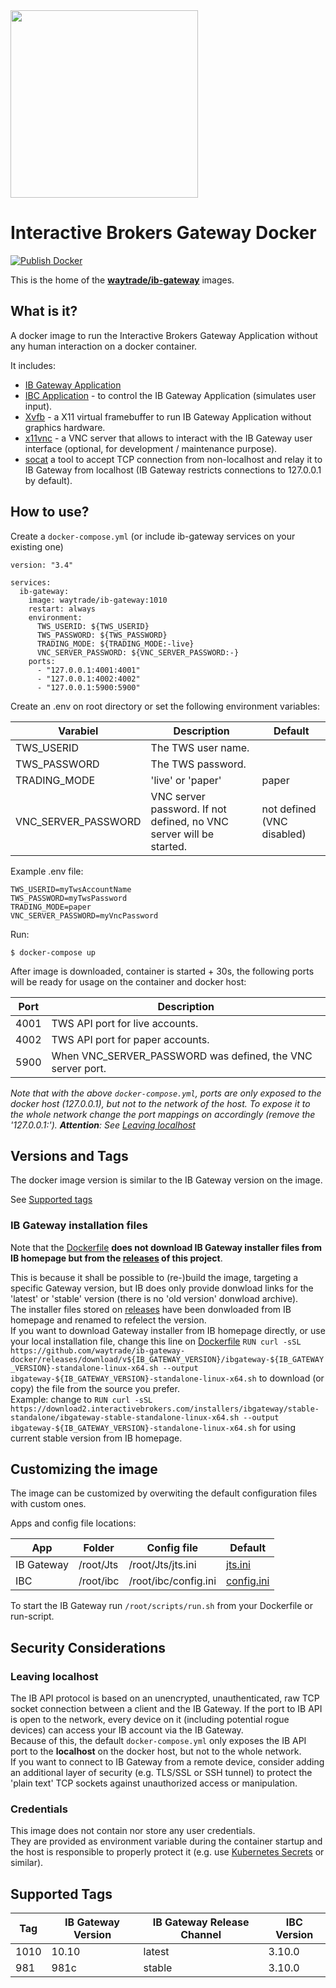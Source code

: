 <img src="https://github.com/waytrade/ib-gateway-docker/blob/master/doc/res/logo.png" height="300" />

# Interactive Brokers Gateway Docker

[![Publish Docker](https://github.com/waytrade/ib-gateway-docker/actions/workflows/publish.yml/badge.svg)](https://github.com/waytrade/ib-gateway-docker/actions/workflows/publish.yml)

This is the home of the **[waytrade/ib-gateway](https://hub.docker.com/r/waytrade/ib-gateway)** images.

## What is it?

A docker image to run the Interactive Brokers Gateway Application without any human interaction on a docker container.

It includes:
- [IB Gateway Application](https://www.interactivebrokers.com/en/index.php?f=16457)
- [IBC Application](https://github.com/IbcAlpha/IBC) -
to control the IB Gateway Application (simulates user input).
- [Xvfb](https://www.x.org/releases/X11R7.6/doc/man/man1/Xvfb.1.xhtml) -
a X11 virtual framebuffer to run IB Gateway Application without graphics hardware.
- [x11vnc](https://wiki.archlinux.org/title/x11vnc) -
a VNC server that allows to interact with the IB Gateway user interface (optional, for development / maintenance purpose).
- [socat](https://linux.die.net/man/1/socat) a tool to accept TCP connection from non-localhost and relay it to IB Gateway from localhost (IB Gateway restricts connections to 127.0.0.1 by default).

## How to use?

Create a `docker-compose.yml` (or include ib-gateway services on your 
existing one)
```
version: "3.4"

services:
  ib-gateway:
    image: waytrade/ib-gateway:1010
    restart: always
    environment:
      TWS_USERID: ${TWS_USERID}
      TWS_PASSWORD: ${TWS_PASSWORD}
      TRADING_MODE: ${TRADING_MODE:-live}
      VNC_SERVER_PASSWORD: ${VNC_SERVER_PASSWORD:-}
    ports:
      - "127.0.0.1:4001:4001"
      - "127.0.0.1:4002:4002"
      - "127.0.0.1:5900:5900"
```

Create an .env on root directory or set the following environment variables:

| Varabiel            | Description                                | Default                |
| ------------------- | ------------------------------------------ | -----------------------|
| TWS_USERID          | The TWS user name.                         |                        |
| TWS_PASSWORD        | The TWS password.                          |                        |
| TRADING_MODE        | 'live' or 'paper'                          | paper                  |
| VNC_SERVER_PASSWORD | VNC server password. If not defined, no VNC server will be started. | not defined (VNC disabled) |

Example .env file:
```
TWS_USERID=myTwsAccountName
TWS_PASSWORD=myTwsPassword
TRADING_MODE=paper
VNC_SERVER_PASSWORD=myVncPassword
```

Run:

    $ docker-compose up

After image is downloaded, container is started + 30s, the following ports will be ready for usage on the 
container and docker host:

| Port | Description                                                |
| ---- | ---------------------------------------------------------- |
| 4001 | TWS API port for live accounts.                            |
| 4002 | TWS API port for paper accounts.                           |
| 5900 | When VNC_SERVER_PASSWORD was defined, the VNC server port. |

_Note that with the above `docker-compose.yml`, ports are only exposed to the 
docker host (127.0.0.1), but not to the network of the host. To expose it to 
the whole network change the port mappings on accordingly (remove the 
'127.0.0.1:'). **Attention**: See [Leaving localhost](#Leaving-localhost)_

## Versions and Tags

The docker image version is similar to the IB Gateway version on the image.

See [Supported tags](#Supported-Tags)


### IB Gateway installation files

Note that the [Dockerfile](https://github.com/waytrade/ib-gateway-docker/blob/master/Dockerfile) 
**does not download IB Gateway installer files from IB homepage but from the
[releases](https://github.com/waytrade/ib-gateway-docker/releases) of this project**.

This is because it shall be possible to (re-)build the image, targeting a specific Gateway version, 
but IB does only provide donwload links for the 'latest' or 'stable' version (there is no 'old version' donwload archive). \
The installer files stored on [releases](https://github.com/waytrade/ib-gateway-docker/releases) have been donwloaded from 
IB homepage and renamed to refelect the version.\
If you want to download Gateway installer from IB homepage directly, or use your local installation file, change this line 
on [Dockerfile](https://github.com/waytrade/ib-gateway-docker/blob/master/Dockerfile)
```RUN curl -sSL https://github.com/waytrade/ib-gateway-docker/releases/download/v${IB_GATEWAY_VERSION}/ibgateway-${IB_GATEWAY_VERSION}-standalone-linux-x64.sh --output ibgateway-${IB_GATEWAY_VERSION}-standalone-linux-x64.sh``` to download (or copy) the file from the source you prefer.\
Example: change to  ```RUN curl -sSL https://download2.interactivebrokers.com/installers/ibgateway/stable-standalone/ibgateway-stable-standalone-linux-x64.sh --output ibgateway-${IB_GATEWAY_VERSION}-standalone-linux-x64.sh``` for using current stable version from IB homepage.


## Customizing the image

The image can be customized by overwiting the default configuration files
with custom ones.

Apps and config file locations:

| App |  Folder  | Config file  | Default |
| ---- | -------------------- | ------------ | ------- |
| IB Gateway | /root/Jts | /root/Jts/jts.ini | [jts.ini](https://github.com/waytrade/ib-gateway-docker/blob/master/config/ibgateway/jts.ini) |
| IBC | /root/ibc | /root/ibc/config.ini | [config.ini](https://github.com/waytrade/ib-gateway-docker/blob/master/config/ibc/config.ini) |   

To start the IB Gateway run `/root/scripts/run.sh` from your Dockerfile or
run-script.


## Security Considerations

### Leaving localhost

The IB API protocol is based on an unencrypted, unauthenticated, raw TCP socket 
connection between a client and the IB Gateway. If the port to IB API is open 
to the network, every device on it (including potential rogue devices) can access 
your IB account via the IB Gateway.\
Because of this, the default `docker-compose.yml` only exposes the IB API port 
to the **localhost** on the docker host, but not to the whole network. \
If you want to connect to IB Gateway from a remote device, consider adding an 
additional layer of security (e.g. TLS/SSL or SSH tunnel) to protect the 
'plain text' TCP sockets against unauthorized access or manipulation.

### Credentials

This image does not contain nor store any user credentials. \
They are provided as environment variable during the container startup and
the host is responsible to properly protect it (e.g. use 
[Kubernetes Secrets](https://kubernetes.io/docs/concepts/configuration/secret/#using-secrets-as-environment-variables) 
or similar).

## Supported Tags

| Tag | IB Gateway Version | IB Gateway Release Channel | IBC Version |
| --- | ------------------ | -------------------------- |------------ |
| 1010 | 10.10             | latest                     | 3.10.0      |
| 981 | 981c               | stable                     | 3.10.0      |
